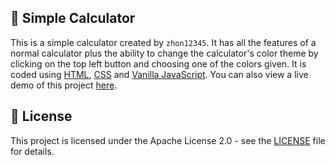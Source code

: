 ## 🧮 Simple Calculator
This is a simple calculator created by `zhon12345`. It has all the features of a normal calculator plus the ability to change the calculator's color theme by clicking on the top left button and choosing one of the colors given. It is coded using [HTML](https://www.w3.org/html/), [CSS](https://www.w3schools.com/css/) and [Vanilla JavaScript](https://www.javascript.com/). You can also view a live demo of this project [here](https://zhon12345-calculator.netlify.app).

## 📄 License
This project is licensed under the Apache License 2.0 - see the [LICENSE](https://github.com/zhon12345/Tavern_Keeper/blob/master/LICENSE) file for details.
